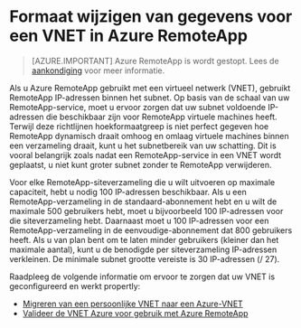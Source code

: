 
<properties
    pageTitle="Formaat wijzigen van gegevens voor een VNET in Azure RemoteApp | Microsoft Azure"
    description="Meer informatie over de vereisten van het IP-adres voor Azure RemoteApp met een VNET"
    services="remoteapp"
    documentationCenter=""
    authors="lizap"
    manager="mbaldwin" />

<tags
    ms.service="remoteapp"
    ms.workload="compute"
    ms.tgt_pltfrm="na"
    ms.devlang="na"
    ms.topic="article"
    ms.date="08/15/2016"
    ms.author="elizapo" />



# <a name="sizing-information-for-a-vnet-in-azure-remoteapp"></a>Formaat wijzigen van gegevens voor een VNET in Azure RemoteApp

> [AZURE.IMPORTANT]
> Azure RemoteApp is wordt gestopt. Lees de [aankondiging](https://go.microsoft.com/fwlink/?linkid=821148) voor meer informatie.

Als u Azure RemoteApp gebruikt met een virtueel netwerk (VNET), gebruikt RemoteApp IP-adressen binnen het subnet. Op basis van de schaal van uw RemoteApp-service, moet u ervoor zorgen dat uw subnet voldoende IP-adressen die beschikbaar zijn voor RemoteApp virtuele machines heeft. Terwijl deze richtlijnen hoekformaatgreep is niet perfect gegeven hoe RemoteApp dynamisch draait omhoog en omlaag virtuele machines binnen een verzameling draait, kunt u het subnetbereik van uw schatting. Dit is vooral belangrijk zoals nadat een RemoteApp-service in een VNET wordt geplaatst, u niet kunt groter subnet zonder te RemoteApp verwijderen.

Voor elke RemoteApp-siteverzameling die u wilt uitvoeren op maximale capaciteit, hebt u nodig 100 IP-adressen beschikbaar. Als u een RemoteApp-verzameling in de standaard-abonnement hebt en u wilt de maximale 500 gebruikers hebt, moet u bijvoorbeeld 100 IP-adressen voor die siteverzameling hebt. Daarnaast moet u 100 IP-adressen voor een RemoteApp-verzameling in de eenvoudige-abonnement dat 800 gebruikers heeft. Als u van plan bent om te laten minder gebruikers (kleiner dan het maximale aantal), kunt u de benodigde per siteverzameling IP-adressen verkleinen. De minimale subnet grootte vereiste is 30 IP-adressen (/ 27).

Raadpleeg de volgende informatie om ervoor te zorgen dat uw VNET is geconfigureerd en werkt propertly:

- [Migreren van een persoonlijke VNET naar een Azure-VNET](remoteapp-migratevnet.md)
- [Valideer de VNET Azure voor gebruik met Azure RemoteApp](remoteapp-vnet.md)
